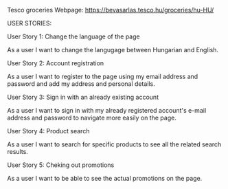 Tesco groceries
Webpage: https://bevasarlas.tesco.hu/groceries/hu-HU/

USER STORIES:

User Story 1: Change the language of the page

As a user I want to change the langugage between Hungarian and English.

User Story 2: Account registration

As a user I want to register to the page using my email address and password and add my address and personal details.

User Story 3: Sign in with an already existing account

As a user I want to sign in with my already registered account's e-mail address and password to navigate more easily on the page.

User Story 4: Product search

As a user I want to search for specific products to see all the related search results.

User Story 5: Cheking out promotions

As a user I want to be able to see the actual promotions on the page. 